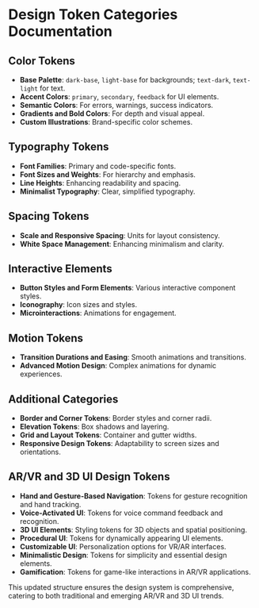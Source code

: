 # Design Token Categories Documentation

## Color Tokens
- **Base Palette**: `dark-base`, `light-base` for backgrounds; `text-dark`, `text-light` for text.
- **Accent Colors**: `primary`, `secondary`, `feedback` for UI elements.
- **Semantic Colors**: For errors, warnings, success indicators.
- **Gradients and Bold Colors**: For depth and visual appeal.
- **Custom Illustrations**: Brand-specific color schemes.

## Typography Tokens
- **Font Families**: Primary and code-specific fonts.
- **Font Sizes and Weights**: For hierarchy and emphasis.
- **Line Heights**: Enhancing readability and spacing.
- **Minimalist Typography**: Clear, simplified typography.

## Spacing Tokens
- **Scale and Responsive Spacing**: Units for layout consistency.
- **White Space Management**: Enhancing minimalism and clarity.

## Interactive Elements
- **Button Styles and Form Elements**: Various interactive component styles.
- **Iconography**: Icon sizes and styles.
- **Microinteractions**: Animations for engagement.

## Motion Tokens
- **Transition Durations and Easing**: Smooth animations and transitions.
- **Advanced Motion Design**: Complex animations for dynamic experiences.

## Additional Categories
- **Border and Corner Tokens**: Border styles and corner radii.
- **Elevation Tokens**: Box shadows and layering.
- **Grid and Layout Tokens**: Container and gutter widths.
- **Responsive Design Tokens**: Adaptability to screen sizes and orientations.

## AR/VR and 3D UI Design Tokens
- **Hand and Gesture-Based Navigation**: Tokens for gesture recognition and hand tracking.
- **Voice-Activated UI**: Tokens for voice command feedback and recognition.
- **3D UI Elements**: Styling tokens for 3D objects and spatial positioning.
- **Procedural UI**: Tokens for dynamically appearing UI elements.
- **Customizable UI**: Personalization options for VR/AR interfaces.
- **Minimalistic Design**: Tokens for simplicity and essential design elements.
- **Gamification**: Tokens for game-like interactions in AR/VR applications.

This updated structure ensures the design system is comprehensive, catering to both traditional and emerging AR/VR and 3D UI trends.
